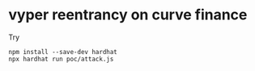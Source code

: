 # vyper reentrancy on curve finance

Try
```
npm install --save-dev hardhat
npx hardhat run poc/attack.js
```
